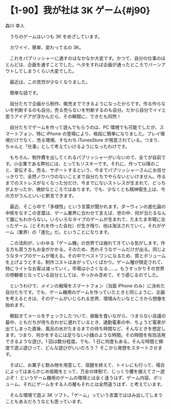 # 【1-90】我が社は 3K ゲーム{#j90}

<div class="author">森川 幸人</div>

　うちのゲームはいつも 3K をめざしています。

　カワイイ、簡単、変わってるの 3K。

　これをパブリッシャーに通すのはなかなか大変です。かつて、自分の仕事のほとんどは、企画を通すことでした。ヘタをすれば企画が通ったところでバーンアウトしてしまうくらい大変でした。

　最近は、この苦労が少なくなりました。

　簡単な話です。

　自分たちで企画から制作、販売までできるようになったからです。作る作らないを判断するのも自分。売る売らないを判断するのも自分。だから自分でイイと思うアイデアが浮かんだら、その瞬間に、できたも同然！

　自分たちでゲームを作って遊んでもらうのは、PC 環境でも可能でしたが、スマートフォン、特に iPhone の登場により、格段に簡単になりました。プレイ環境だけでなく、売る環境、すなわち iTunesStore が用意されている。つまり、ちゃんと「仕事」として考えていけるようになったわけです。

　もちろん、制作費を出してくれるパブリッシャーがいないので、全てが自前です。小企業である弊社には、とってもリスキーです。それに、作って以降のこと、宣伝する、売る、サポートするという、今までパブリッシャーさんにお任せっきりで、全然ノウハウのないことまで自分たちでやらないといけません。作るまでのストレスがなくなった分だけ、今までにないストレスが生まれて、どっちがよかったか、微妙なところではあります。でも、少なくとも精神衛生上は、今の方がうんといいと断言できます。

　最近、そこら中で「多様性」という言葉が聞かれます。ダーウィンの進化論の中核をなすこの言葉は、ゲーム業界に合わせて言えば、世の中、何が当たるなんて誰にもわからない。いろいろなタイプのゲームが生まれて、たまたま市場に合ったゲーム（とそれを作った会社）が生き残り、他は淘汰されていく。それがゲーム（業界）の「進化」だ。ということになります。

　この法則が、いわゆる「ゲーム機」の世界では崩れてきている気がします。作る方も買う方もお金がかかる。そのため、売れそうなゲームだけが出る。同じようなタイプのゲームが増える。その中でベストワンになるため、質とボリュームを上げようとする。制作コストはあがっていくばかり。ゲーム種が限定されて、特にライトなお客は減っていく。市場は小さくなる……。もうすっかりその世界の傍観者となっている自分としては、やっかみ含めて、そう感じるのでした。

　というわけで、メインの戦場をスマートフォン（当面 iPhone のみ）に決めた自分たちです。でも、ゲーム機用のゲームを作っていたときと同じように、企画を考えるときは、そのゲームがいじられる世界、環境みたいなところから想像を始めます。

　朝起きてメールをチェックしたついで、昼飯を食いながら、つまらない会議の最中、ともだちが待ち合わせに遅れているとき、通勤電車の中、ちょうど電車が出てしまった直後、風呂の水がたまるまでの待ち時間など、そんなときを想定します。つまり、何かをするには足りない小銭のような時間。その時間を有効活用できるような遊び。1 回は数分程度。でも、1 日に何度もある。そんな時間と頻度で遊ぶ遊びって、どんな遊びがいいだろう？ そこから発想をスタートさせます。

　そばに、お菓子と飲み物を用意して、宿題を終えて、トイレにも行って、場合によってはあらかじめ仮眠をとって、万全の体制で、じっくり腰を据えてさー遊ぶぞ！ というゲーム機用のゲームの環境とは全く違うはず、ゲーム内容、ボリューム、それにゲームをする人の層もそれとは全然違うはず、と考えています。

　そんな環境で遊ぶ 3K ソフト。「ゲーム」っていう言葉でははみ出してしまうこともあるだろうなとも思っています。
